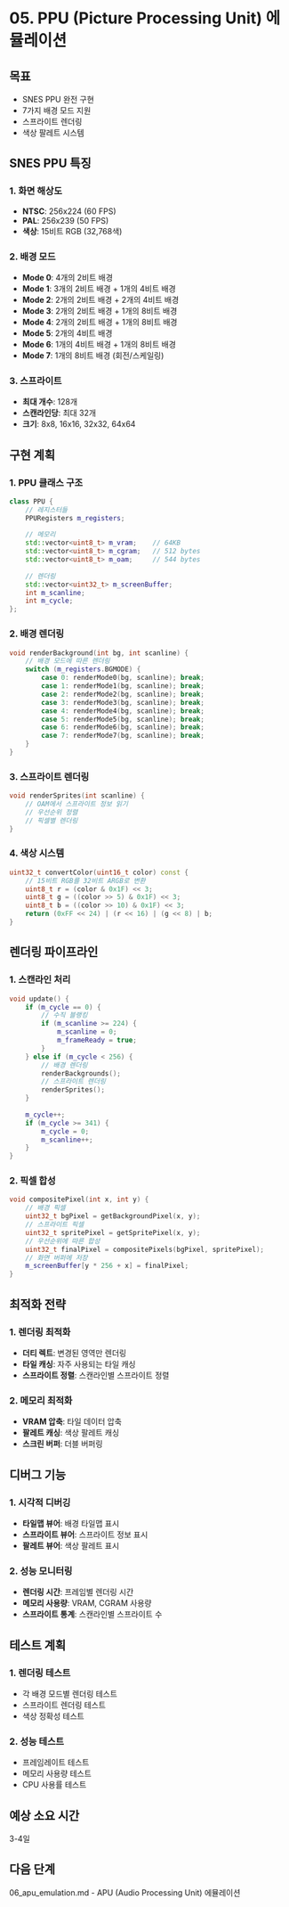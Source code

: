 # 05. PPU (Picture Processing Unit) 에뮬레이션

## 목표
- SNES PPU 완전 구현
- 7가지 배경 모드 지원
- 스프라이트 렌더링
- 색상 팔레트 시스템

## SNES PPU 특징

### 1. 화면 해상도
- **NTSC**: 256x224 (60 FPS)
- **PAL**: 256x239 (50 FPS)
- **색상**: 15비트 RGB (32,768색)

### 2. 배경 모드
- **Mode 0**: 4개의 2비트 배경
- **Mode 1**: 3개의 2비트 배경 + 1개의 4비트 배경
- **Mode 2**: 2개의 2비트 배경 + 2개의 4비트 배경
- **Mode 3**: 2개의 2비트 배경 + 1개의 8비트 배경
- **Mode 4**: 2개의 2비트 배경 + 1개의 8비트 배경
- **Mode 5**: 2개의 4비트 배경
- **Mode 6**: 1개의 4비트 배경 + 1개의 8비트 배경
- **Mode 7**: 1개의 8비트 배경 (회전/스케일링)

### 3. 스프라이트
- **최대 개수**: 128개
- **스캔라인당**: 최대 32개
- **크기**: 8x8, 16x16, 32x32, 64x64

## 구현 계획

### 1. PPU 클래스 구조
```cpp
class PPU {
    // 레지스터들
    PPURegisters m_registers;
    
    // 메모리
    std::vector<uint8_t> m_vram;    // 64KB
    std::vector<uint8_t> m_cgram;   // 512 bytes
    std::vector<uint8_t> m_oam;     // 544 bytes
    
    // 렌더링
    std::vector<uint32_t> m_screenBuffer;
    int m_scanline;
    int m_cycle;
};
```

### 2. 배경 렌더링
```cpp
void renderBackground(int bg, int scanline) {
    // 배경 모드에 따른 렌더링
    switch (m_registers.BGMODE) {
        case 0: renderMode0(bg, scanline); break;
        case 1: renderMode1(bg, scanline); break;
        case 2: renderMode2(bg, scanline); break;
        case 3: renderMode3(bg, scanline); break;
        case 4: renderMode4(bg, scanline); break;
        case 5: renderMode5(bg, scanline); break;
        case 6: renderMode6(bg, scanline); break;
        case 7: renderMode7(bg, scanline); break;
    }
}
```

### 3. 스프라이트 렌더링
```cpp
void renderSprites(int scanline) {
    // OAM에서 스프라이트 정보 읽기
    // 우선순위 정렬
    // 픽셀별 렌더링
}
```

### 4. 색상 시스템
```cpp
uint32_t convertColor(uint16_t color) const {
    // 15비트 RGB를 32비트 ARGB로 변환
    uint8_t r = (color & 0x1F) << 3;
    uint8_t g = ((color >> 5) & 0x1F) << 3;
    uint8_t b = ((color >> 10) & 0x1F) << 3;
    return (0xFF << 24) | (r << 16) | (g << 8) | b;
}
```

## 렌더링 파이프라인

### 1. 스캔라인 처리
```cpp
void update() {
    if (m_cycle == 0) {
        // 수직 블랭킹
        if (m_scanline >= 224) {
            m_scanline = 0;
            m_frameReady = true;
        }
    } else if (m_cycle < 256) {
        // 배경 렌더링
        renderBackgrounds();
        // 스프라이트 렌더링
        renderSprites();
    }
    
    m_cycle++;
    if (m_cycle >= 341) {
        m_cycle = 0;
        m_scanline++;
    }
}
```

### 2. 픽셀 합성
```cpp
void compositePixel(int x, int y) {
    // 배경 픽셀
    uint32_t bgPixel = getBackgroundPixel(x, y);
    // 스프라이트 픽셀
    uint32_t spritePixel = getSpritePixel(x, y);
    // 우선순위에 따른 합성
    uint32_t finalPixel = compositePixels(bgPixel, spritePixel);
    // 화면 버퍼에 저장
    m_screenBuffer[y * 256 + x] = finalPixel;
}
```

## 최적화 전략

### 1. 렌더링 최적화
- **더티 렉트**: 변경된 영역만 렌더링
- **타일 캐싱**: 자주 사용되는 타일 캐싱
- **스프라이트 정렬**: 스캔라인별 스프라이트 정렬

### 2. 메모리 최적화
- **VRAM 압축**: 타일 데이터 압축
- **팔레트 캐싱**: 색상 팔레트 캐싱
- **스크린 버퍼**: 더블 버퍼링

## 디버그 기능

### 1. 시각적 디버깅
- **타일맵 뷰어**: 배경 타일맵 표시
- **스프라이트 뷰어**: 스프라이트 정보 표시
- **팔레트 뷰어**: 색상 팔레트 표시

### 2. 성능 모니터링
- **렌더링 시간**: 프레임별 렌더링 시간
- **메모리 사용량**: VRAM, CGRAM 사용량
- **스프라이트 통계**: 스캔라인별 스프라이트 수

## 테스트 계획

### 1. 렌더링 테스트
- 각 배경 모드별 렌더링 테스트
- 스프라이트 렌더링 테스트
- 색상 정확성 테스트

### 2. 성능 테스트
- 프레임레이트 테스트
- 메모리 사용량 테스트
- CPU 사용률 테스트

## 예상 소요 시간
3-4일

## 다음 단계
06_apu_emulation.md - APU (Audio Processing Unit) 에뮬레이션
